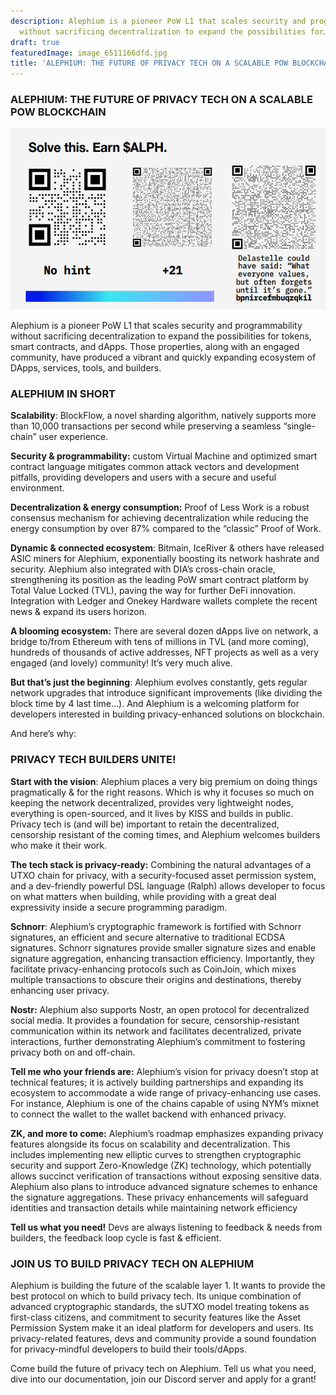 ```yaml
---
description: Alephium is a pioneer PoW L1 that scales security and programmability
  without sacrificing decentralization to expand the possibilities for…
draft: true
featuredImage: image_6511166dfd.jpg
title: 'ALEPHIUM: THE FUTURE OF PRIVACY TECH ON A SCALABLE POW BLOCKCHAIN'
---
```


### **ALEPHIUM: THE FUTURE OF PRIVACY TECH ON A SCALABLE POW BLOCKCHAIN**

![](image_6511166dfd.jpg)

Alephium is a pioneer PoW L1 that scales security and programmability without sacrificing decentralization to expand the possibilities for tokens, smart contracts, and dApps. Those properties, along with an engaged community, have produced a vibrant and quickly expanding ecosystem of DApps, services, tools, and builders.

### ALEPHIUM IN SHORT

**Scalability**: BlockFlow, a novel sharding algorithm, natively supports more than 10,000 transactions per second while preserving a seamless “single-chain” user experience.

**Security & programmability:** custom Virtual Machine and optimized smart contract language mitigates common attack vectors and development pitfalls, providing developers and users with a secure and useful environment.

**Decentralization & energy consumption:** Proof of Less Work is a robust consensus mechanism for achieving decentralization while reducing the energy consumption by over 87% compared to the “classicˮ Proof of Work.

**Dynamic & connected ecosystem**: Bitmain, IceRiver & others have released ASIC miners for Alephium, exponentially boosting its network hashrate and security. Alephium also integrated with DIAʼs cross-chain oracle, strengthening its position as the leading PoW smart contract platform by Total Value Locked (TVL), paving the way for further DeFi innovation. Integration with Ledger and Onekey Hardware wallets complete the recent news & expand its users horizon.

**A blooming ecosystem:** There are several dozen dApps live on network, a bridge to/from Ethereum with tens of millions in TVL (and more coming), hundreds of thousands of active addresses, NFT projects as well as a very engaged (and lovely) community! It’s very much alive.

**But that’s just the beginning**: Alephium evolves constantly, gets regular network upgrades that introduce significant improvements (like dividing the block time by 4 last time…). And Alephium is a welcoming platform for developers interested in building privacy-enhanced solutions on blockchain.

And here’s why:

### PRIVACY TECH BUILDERS UNITE!

**Start with the vision**: Alephium places a very big premium on doing things pragmatically & for the right reasons. Which is why it focuses so much on keeping the network decentralized, provides very lightweight nodes, everything is open-sourced, and it lives by KISS and builds in public. Privacy tech is (and will be) important to retain the decentralized, censorship resistant of the coming times, and Alephium welcomes builders who make it their work.

**The tech stack is privacy-ready:** Combining the natural advantages of a UTXO chain for privacy, with a security-focused asset permission system, and a dev-friendly powerful DSL language (Ralph) allows developer to focus on what matters when building, while providing with a great deal expressivity inside a secure programming paradigm.

**Schnorr**: Alephium’s cryptographic framework is fortified with Schnorr signatures, an efficient and secure alternative to traditional ECDSA signatures. Schnorr signatures provide smaller signature sizes and enable signature aggregation, enhancing transaction efficiency. Importantly, they facilitate privacy-enhancing protocols such as CoinJoin, which mixes multiple transactions to obscure their origins and destinations, thereby enhancing user privacy.

**Nostr:** Alephium also supports Nostr, an open protocol for decentralized social media. It provides a foundation for secure, censorship-resistant communication within its network and facilitates decentralized, private interactions, further demonstrating Alephium’s commitment to fostering privacy both on and off-chain.

**Tell me who your friends are:** Alephium’s vision for privacy doesn’t stop at technical features; it is actively building partnerships and expanding its ecosystem to accommodate a wide range of privacy-enhancing use cases. For instance, Alephium is one of the chains capable of using NYM’s mixnet to connect the wallet to the wallet backend with enhanced privacy.

**ZK, and more to come:** Alephium’s roadmap emphasizes expanding privacy features alongside its focus on scalability and decentralization. This includes implementing new elliptic curves to strengthen cryptographic security and support Zero-Knowledge (ZK) technology, which potentially allows succinct verification of transactions without exposing sensitive data. Alephium also plans to introduce advanced signature schemes to enhance the signature aggregations. These privacy enhancements will safeguard identities and transaction details while maintaining network efficiency

**Tell us what you need!** Devs are always listening to feedback & needs from builders, the feedback loop cycle is fast & efficient.

### JOIN US TO BUILD PRIVACY TECH ON ALEPHIUM

Alephium is building the future of the scalable layer 1. It wants to provide the best protocol on which to build privacy tech. Its unique combination of advanced cryptographic standards, the sUTXO model treating tokens as first-class citizens, and commitment to security features like the Asset Permission System make it an ideal platform for developers and users. Its privacy-related features, devs and community provide a sound foundation for privacy-mindful developers to build their tools/dApps.

Come build the future of privacy tech on Alephium. Tell us what you need, dive into our documentation, join our Discord server and apply for a grant!
